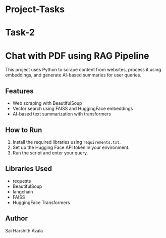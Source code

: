 # Project-Tasks
# Task-2
# Chat with PDF using RAG Pipeline
This project uses Python to scrape content from websites, process it using embeddings, and generate AI-based summaries for user queries.

## Features
- Web scraping with BeautifulSoup
- Vector search using FAISS and HuggingFace embeddings
- AI-based text summarization with transformers

## How to Run
1. Install the required libraries using `requirements.txt`.
2. Set up the Hugging Face API token in your environment.
3. Run the script and enter your query.

## Libraries Used
- requests
- BeautifulSoup
- langchain
- FAISS
- HuggingFace Transformers

## Author
Sai Harshith Avala

